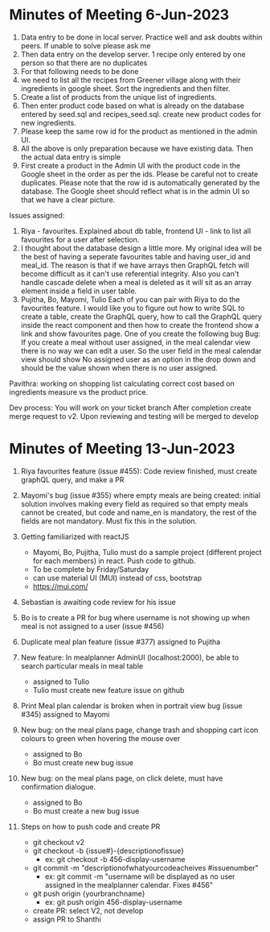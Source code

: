 # Minutes of Meeting 6-Jun-2023
1. Data entry to be done in local server. Practice well and ask doubts within peers. If unable to solve please ask me
2. Then data entry on the develop server. 1 recipe only entered by one person so that there are no duplicates
3. For that following needs to be done
4. we need to list all the recipes from Greener village along with their ingredients in google sheet. Sort the ingredients and then filter.
5. Create a list of products from the unique list of ingredients.
6. Then enter product code based on what is already on the database entered by seed.sql and recipes_seed.sql. create new product codes for new ingredients.
7. Please keep the same row id for the product as mentioned in the admin UI.
8. All the above is only preparation because we have existing data. Then the actual data entry is simple
9. First create a product in the Admin UI with the product code in the Google sheet in the order as per the ids. Please be careful not to create duplicates. Please note that the row id is automatically generated by the database. The Google sheet should reflect what is in the admin UI so that we have a clear picture.

Issues assigned:
1. Riya - favourites. Explained about db table, frontend UI - link to list all favourites for a user after selection.
2. I thought about the database design a little more. My original idea will be the best of having a seperate favourites table and having user_id and meal_id. The reason is that if we have arrays then GraphQL fetch will become difficult as it can't use referential integrity. Also you can't handle cascade delete when a meal is deleted as it will sit as an array element inside a field in user table.
3. Pujitha, Bo, Mayomi, Tulio
Each of you can pair with Riya to do the favourites feature.
I would like you to figure out how to write SQL to create a table,
create the GraphQL query,
how to call the GraphQL query inside the react component
and then how to create the frontend show a link and show favourites page.
One of you create the following bug
Bug:
If you create a meal without user assigned, in the meal calendar view there is no way we can edit a user. So the user field in the meal calendar view should show No assigned user as an option in the drop down and should be the value shown when there is no user assigned.

Pavithra: working on shopping list calculating correct cost based on ingredients measure vs the product price.

Dev process:
You will work on your ticket branch
After completion create merge request to v2.
Upon reviewing and testing will be merged to develop

# Minutes of Meeting 13-Jun-2023
1. Riya favourites feature (issue #455): Code review finished, must create graphQL query, and make a PR
2. Mayomi's bug (issue #355) where empty meals are being created: initial solution involves making every field as required so that empty meals cannot be created, but code and name_en is mandatory, the rest of the fields are not mandatory. Must fix this in the solution.
3. Getting familiarized with reactJS
    - Mayomi, Bo, Pujitha, Tulio must do a sample project (different project for each members) in react. Push code to github.
    - To be complete by Friday/Saturday
    - can use material UI (MUI) instead of css, bootstrap 
    - https://mui.com/
4. Sebastian is awaiting code review for his issue
5. Bo is to create a PR for bug where username is not showing up when meal is not assigned to a user (issue #456)
6. Duplicate meal plan feature (issue #377) assigned to Pujitha
7. New feature: In mealplanner AdminUI (localhost:2000), be able to search particular meals in meal table
    - assigned to Tulio
    - Tulio must create new feature issue on github
8. Print Meal plan calendar is broken when in portrait view bug (issue #345) assigned to Mayomi
9. New bug: on the meal plans page, change trash and shopping cart icon colours to green when hovering the mouse over
     - assigned to Bo
     - Bo must create new bug issue
10. New bug: on the meal plans page, on click delete, must have confirmation dialogue.
     - assigned to Bo
     - Bo must create a new bug issue

11. Steps on how to push code and create PR
     - git checkout v2
     - git checkout -b {issue#}-{descriptionofissue}
         - ex: git checkout -b 456-display-username
     - git commit -m "descriptionofwhatyourcodeacheives #issuenumber"
         - ex: git commit -m "username will be displayed as no user assigned in the mealplanner calendar. Fixes #456"
     - git push origin {yourbranchname}
         - ex: git push origin 456-display-username
     - create PR: select V2, not develop
     - assign PR to Shanthi


